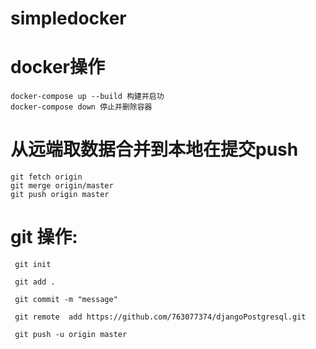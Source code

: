 # simpledocker


# docker操作

    docker-compose up --build 构建并启功
    docker-compose down 停止并删除容器

# 从远端取数据合并到本地在提交push
    git fetch origin
    git merge origin/master
    git push origin master

# git 操作:

     git init

     git add . 

     git commit -m "message" 

     git remote  add https://github.com/763077374/djangoPostgresql.git

     git push -u origin master
